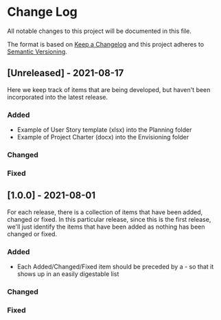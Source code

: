 
# Change Log
All notable changes to this project will be documented in this file.
 
The format is based on [Keep a Changelog](http://keepachangelog.com/)
and this project adheres to [Semantic Versioning](http://semver.org/).
 
## [Unreleased] - 2021-08-17
 
Here we keep track of items that are being developed, but haven't been incorporated
into the latest release.
 
### Added

- Example of User Story template (xlsx) into the Planning folder
- Example of Project Charter (docx) into the Envisioning folder

### Changed
 
### Fixed
 
## [1.0.0] - 2021-08-01
  
For each release, there is a collection of items that have been added, changed or fixed.
In this particular release, since this is the first release, we'll just identify the 
items that have been added as nothing has been changed or fixed.
 
### Added

- Each Added/Changed/Fixed item should be preceded by a - so that it shows up in an easily digestable list

### Changed

### Fixed

